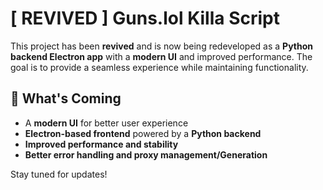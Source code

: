 # [ REVIVED ] Guns.lol Killa Script

This project has been **revived** and is now being redeveloped as a **Python backend Electron app** with a **modern UI** and improved performance. The goal is to provide a seamless experience while maintaining functionality.

## 🚀 What's Coming
- A **modern UI** for better user experience
- **Electron-based frontend** powered by a **Python backend**
- **Improved performance and stability**
- **Better error handling and proxy management/Generation**

Stay tuned for updates!

